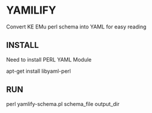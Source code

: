 YAMILIFY
========

Convert KE EMu perl schema into YAML for easy reading

INSTALL
-------

Need to install PERL YAML Module

apt-get install libyaml-perl

RUN
---
 
perl yamlify-schema.pl schema_file output_dir